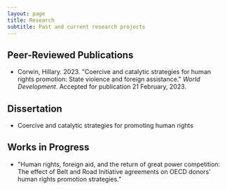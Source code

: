 ```yaml
---
layout: page
title: Research
subtitle: Past and current research projects
---
```


## **Peer-Reviewed Publications**

- Corwin, Hillary. 2023. "Coercive and catalytic strategies for human rights promotion: State violence and foreign assistance." _World Development_. Accepted for publication 21 February, 2023.

## **Dissertation**

- Coercive and catalytic strategies for promoting human rights

## **Works in Progress**

- "Human rights, foreign aid, and the return of great power competition: The effect of Belt and Road Initiative agreements on OECD donors’ human rights promotion strategies.”
